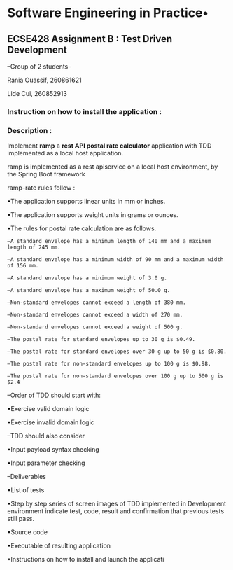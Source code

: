 
# Software Engineering in Practice•


## ECSE428 Assignment B : Test Driven Development
–Group of 2 students–

Rania Ouassif, 260861621

Lide Cui, 260852913

### Instruction on how to install the application : 




### Description : 

Implement **ramp** a **rest API postal rate calculator** application with TDD implemented as a local host application.

ramp is implemented as a rest apiservice on a local host environment, by the Spring Boot framework

ramp–rate rules follow : 

•The application supports linear units in mm or inches.

•The application supports weight units in grams or ounces.

•The rules for postal rate calculation are as follows.
  
    –A standard envelope has a minimum length of 140 mm and a maximum length of 245 mm.
    
    –A standard envelope has a minimum width of 90 mm and a maximum width of 156 mm.
    
    –A standard envelope has a minimum weight of 3.0 g. 
    
    –A standard envelope has a maximum weight of 50.0 g.
    
    –Non-standard envelopes cannot exceed a length of 380 mm.  
    
    –Non-standard envelopes cannot exceed a width of 270 mm.    
    
    –Non-standard envelopes cannot exceed a weight of 500 g.
    
    –The postal rate for standard envelopes up to 30 g is $0.49.
    
    –The postal rate for standard envelopes over 30 g up to 50 g is $0.80.
    
    –The postal rate for non-standard envelopes up to 100 g is $0.98.
    
    –The postal rate for non-standard envelopes over 100 g up to 500 g is $2.4
 
 
–Order of TDD should start with:

•Exercise valid domain logic 

•Exercise invalid domain logic


–TDD should also consider

•Input payload syntax checking

•Input parameter checking


–Deliverables

•List of tests

•Step by step series of screen images of TDD implemented in Development environment indicate test, code, result and confirmation that previous tests still pass.

•Source code

•Executable of resulting application

•Instructions on how to install and launch the applicati
